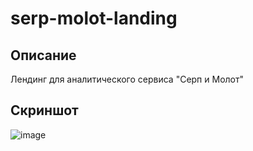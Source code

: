 # serp-molot-landing

## Описание
Лендинг для аналитического сервиса "Серп и Молот"

## Скриншот
![image](https://thumbs2.imgbox.com/a5/ae/y7c5wzq0_t.jpg)

